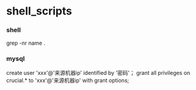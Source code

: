 # shell_scripts
### shell
grep -nr name .

### mysql
create user 'xxx'@'来源机器ip' identified by '密码'；
grant all privileges on crucial.* to 'xxx'@'来源机器ip' with grant options;


